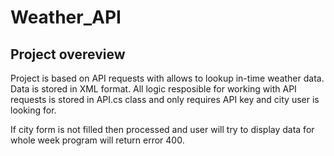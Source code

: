 # Weather_API

## Project overeview
Project is based on API requests with allows to lookup in-time weather data. Data is stored in XML format.
All logic resposible for working with API requests is stored in API.cs class and only requires API key and city user is looking for.

If city form is not filled then processed and user will try to display data for whole week program will return error 400.
